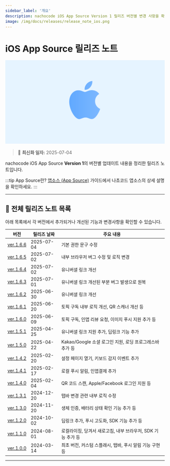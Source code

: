 ```yaml
---
sidebar_label: '개요'
description: nachocode iOS App Source Version 1 릴리즈 버전별 변경 사항을 확인할 수 있습니다.
image: /img/docs/releases/release_note_ios.png
---
```


# iOS App Source 릴리즈 노트

![ios](../../../../../static/img/docs/releases/release_note_ios.png)

> 🔔 **최신화 일자:** 2025-07-04

nachocode iOS App Source **Version 1**의 버전별 업데이트 내용을 정리한 릴리즈 노트입니다.

:::tip App Source란?
[앱소스 (App Source)](/docs/guide/app-source) 가이드에서 나쵸코드 앱소스의 상세 설명을 확인하세요.
:::

---

## 📖 전체 릴리즈 노트 목록

아래 목록에서 각 버전에서 추가되거나 개선된 기능과 변경사항을 확인할 수 있습니다.

| 버전                           | 릴리즈 날짜 | 주요 내용                                                    |
| ------------------------------ | ----------- | ------------------------------------------------------------ |
| [ver.1.6.6](./release-v-1-6-6) | 2025-07-04  | 기본 권한 문구 수정                                          |
| [ver.1.6.5](./release-v-1-6-5) | 2025-07-02  | 내부 브라우저 버그 수정 및 로직 변경                         |
| [ver.1.6.4](./release-v-1-6-4) | 2025-07-02  | 유니버셜 링크 개선                                           |
| [ver.1.6.3](./release-v-1-6-3) | 2025-07-01  | 유니버셜 링크 개선된 부분 버그 발생으로 원복                 |
| [ver.1.6.2](./release-v-1-6-2) | 2025-06-30  | 유니버셜 링크 개선                                           |
| [ver.1.6.1](./release-v-1-6-1) | 2025-06-20  | 토픽 구독 내부 로직 개선, QR 스캐너 개선 등                  |
| [ver.1.6.0](./release-v-1-6-0) | 2025-06-09  | 토픽 구독, 인앱 리뷰 요청, 이미지 푸시 지원 추가 등          |
| [ver.1.5.1](./release-v-1-5-1) | 2025-04-25  | 유니버셜 링크 지원 추가, 딥링크 기능 추가                    |
| [ver.1.5.0](./release-v-1-5-0) | 2025-04-22  | Kakao/Google 소셜 로그인 지원, 로딩 프로그레스바 추가 등     |
| [ver.1.4.2](./release-v-1-4-2) | 2025-02-20  | 설정 페이지 열기, 키보드 감지 이벤트 추가                    |
| [ver.1.4.1](./release-v-1-4-1) | 2025-02-17  | 로컬 푸시 알림, 인앱결제 추가                                |
| [ver.1.4.0](./release-v-1-4-0) | 2025-02-04  | QR 코드 스캔, Apple/Facebook 로그인 지원 등                  |
| [ver.1.3.1](./release-v-1-3-1) | 2024-12-20  | 탭바 변경 관련 내부 로직 수정                                |
| [ver.1.3.0](./release-v-1-3-0) | 2024-11-20  | 생체 인증, 배터리 상태 확인 기능 추가 등                     |
| [ver.1.2.0](./release-v-1-2-0) | 2024-10-02  | 딥링크 추가, 푸시 고도화, SDK 기능 추가 등                   |
| [ver.1.1.0](./release-v-1-1-0) | 2024-08-01  | 로컬라이징, 당겨서 새로고침, 내부 브라우저, SDK 기능 추가 등 |
| [ver.1.0.0](./release-v-1-0-0) | 2024-03-14  | 최초 버전, 커스텀 스플래시, 탭바, 푸시 알림 기능 구현 등     |

---
